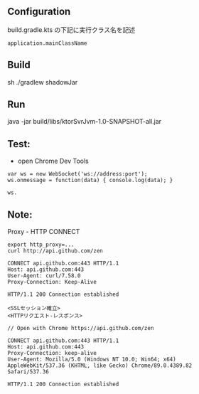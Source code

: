 Configuration
----
build.gradle.kts の下記に実行クラス名を記述
```
application.mainClassName 
```

Build
----
sh ./gradlew shadowJar

Run
----
java -jar build/libs/ktorSvrJvm-1.0-SNAPSHOT-all.jar


Test:
----
- open Chrome Dev Tools
```
var ws = new WebSocket('ws://address:port');
ws.onmessage = function(data) { console.log(data); }

ws.
```


Note:
----

Proxy - HTTP CONNECT
```
export http_proxy=...
curl http://api.github.com/zen
```

```
CONNECT api.github.com:443 HTTP/1.1
Host: api.github.com:443
User-Agent: curl/7.58.0
Proxy-Connection: Keep-Alive

HTTP/1.1 200 Connection established

<SSLセッション確立>
<HTTPリクエスト-レスポンス>
```

```
// Open with Chrome https://api.github.com/zen
```
```
CONNECT api.github.com:443 HTTP/1.1
Host: api.github.com:443
Proxy-Connection: keep-alive
User-Agent: Mozilla/5.0 (Windows NT 10.0; Win64; x64) AppleWebKit/537.36 (KHTML, like Gecko) Chrome/89.0.4389.82 Safari/537.36

HTTP/1.1 200 Connection established
```